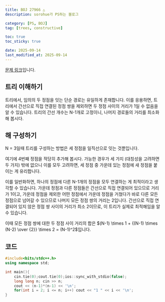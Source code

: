 ```yaml
---
title: BOJ 27966 △
description: sorohue가 PS하는 블로그

category: [PS, BOJ]
tag: [trees, constructive]

toc: true
toc_sticky: true

date: 2025-09-14
last_modified_at: 2025-09-14
---
```


[문제 링크](https://boj.kr/27966)입니다.

## 트리 이해하기

트리에서, 임의의 두 정점을 잇는 단순 경로는 유일하게 존재합니다. 이를 응용하면, 트리에서 간선으로 직접 연결된 정점 쌍을 제외하면 두 정점 사이의 거리가 1일 수 없음을 알 수 있습니다. 트리의 간선 개수는 N-1개로 고정이니, 나머지 경로들의 거리를 최소화해 봅시다.

## 해 구성하기

N = 3일때 트리를 구성하는 방법은 세 정점을 일직선으로 잇는 것뿐입니다.

여기에 4번째 정점을 적당히 추가해 봅시다. 가능한 경우가 세 가지 (대칭성을 고려하면 두 가지) 밖에 없으니 이를 모두 고려하면, 세 정점 중 가운데 있는 정점에 새 정점을 붙이는 게 유리합니다.

이를 일반화하면, 하나의 정점에 다른 N-1개의 정점을 모두 연결하는 게 최적이라고 생각할 수 있습니다. 가운데 정점과 다른 정점들은 간선으로 직접 연결되어 있으므로 거리가 1이고, 가운데 정점을 제외한 어떤 정점에서 가운데 정점을 거쳤다가 바로 다른 모든 정점으로 넘어갈 수 있으므로 나머지 모든 정점 쌍의 거리는 2입니다. 간선으로 직접 연결되어 있지 않은 정점 쌍 사이의 거리가 최소 2이므로, 이 트리가 실제로 최적해임을 알 수 있습니다.

이때 모든 정점 쌍에 대한 두 정점 사이 거리의 합은 $(N-1) \times 1 + {(N-1) \times (N-2) \over {2}} \times 2 = (N-1)^2$입니다.

## 코드

```cpp
#include<bits/stdc++.h>
using namespace std;

int main(){
	cin.tie(0);cout.tie(0);ios::sync_with_stdio(false);
	long long n; cin >> n;
	cout << (n-1)*(n-1) << '\n';
	for(int i = 2; i <= n; i++) cout << "1 " << i << '\n';
}
```